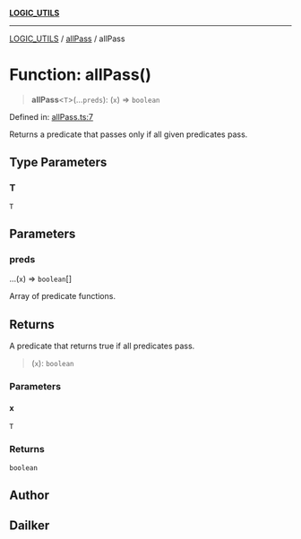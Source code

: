 [**LOGIC_UTILS**](../../README.md)

***

[LOGIC_UTILS](../../README.md) / [allPass](../README.md) / allPass

# Function: allPass()

> **allPass**\<`T`\>(...`preds`): (`x`) => `boolean`

Defined in: [allPass.ts:7](https://github.com/dailker/everyutil/blob/8aea75a123d1c8f9816646c45d1769cd1efa4eac/src/logic/allPass.ts#L7)

Returns a predicate that passes only if all given predicates pass.

## Type Parameters

### T

`T`

## Parameters

### preds

...(`x`) => `boolean`[]

Array of predicate functions.

## Returns

A predicate that returns true if all predicates pass.

> (`x`): `boolean`

### Parameters

#### x

`T`

### Returns

`boolean`

## Author

## Dailker
